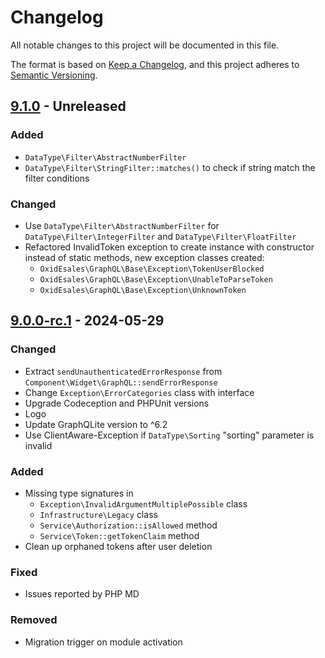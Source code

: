 # Changelog
All notable changes to this project will be documented in this file.

The format is based on [Keep a Changelog](https://keepachangelog.com/en/1.0.0/),
and this project adheres to [Semantic Versioning](https://semver.org/spec/v2.0.0.html).

## [9.1.0] - Unreleased

### Added
- `DataType\Filter\AbstractNumberFilter`
- `DataType\Filter\StringFilter::matches()` to check if string match the filter conditions

### Changed
- Use `DataType\Filter\AbstractNumberFilter` for  `DataType\Filter\IntegerFilter` and `DataType\Filter\FloatFilter`
- Refactored InvalidToken exception to create instance with constructor instead of static methods, new exception classes created:
  - `OxidEsales\GraphQL\Base\Exception\TokenUserBlocked`
  - `OxidEsales\GraphQL\Base\Exception\UnableToParseToken`
  - `OxidEsales\GraphQL\Base\Exception\UnknownToken`

## [9.0.0-rc.1] - 2024-05-29

### Changed
- Extract `sendUnauthenticatedErrorResponse` from `Component\Widget\GraphQL::sendErrorResponse`
- Change `Exception\ErrorCategories` class with interface
- Upgrade Codeception and PHPUnit versions
- Logo
- Update GraphQLite version to ^6.2
- Use ClientAware-Exception if `DataType\Sorting` "sorting" parameter is invalid

### Added
- Missing type signatures in
  - `Exception\InvalidArgumentMultiplePossible` class
  - `Infrastructure\Legacy` class
  - `Service\Authorization::isAllowed` method
  - `Service\Token::getTokenClaim` method
- Clean up orphaned tokens after user deletion

### Fixed
- Issues reported by PHP MD

### Removed
- Migration trigger on module activation

[9.1.0]: https://github.com/OXID-eSales/graphql-base-module/compare/v9.0.0...b-7.2.x
[9.0.0]: https://github.com/OXID-eSales/graphql-base-module/compare/v9.0.0-rc.1...9.0.0
[9.0.0-rc.1]: https://github.com/OXID-eSales/graphql-base-module/compare/v8.1.1...9.0.0-rc.1
